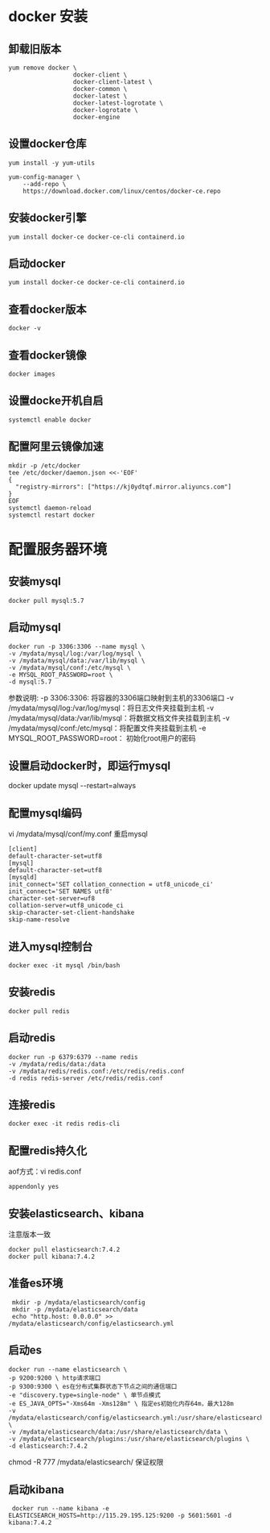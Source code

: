 # docker 安装
## 卸载旧版本
```
yum remove docker \
                  docker-client \
                  docker-client-latest \
                  docker-common \
                  docker-latest \
                  docker-latest-logrotate \
                  docker-logrotate \
                  docker-engine
```
## 设置docker仓库
```
yum install -y yum-utils

yum-config-manager \
    --add-repo \
    https://download.docker.com/linux/centos/docker-ce.repo
```

## 安装docker引擎
```
yum install docker-ce docker-ce-cli containerd.io
```
## 启动docker
```
yum install docker-ce docker-ce-cli containerd.io
```
## 查看docker版本
```
docker -v
```
## 查看docker镜像
```
docker images
```
## 设置docke开机自启
```
systemctl enable docker
```
## 配置阿里云镜像加速
```
mkdir -p /etc/docker
tee /etc/docker/daemon.json <<-'EOF'
{
  "registry-mirrors": ["https://kj0ydtqf.mirror.aliyuncs.com"]
}
EOF
systemctl daemon-reload
systemctl restart docker
```
# 配置服务器环境
## 安装mysql
```
docker pull mysql:5.7
```
## 启动mysql
```
docker run -p 3306:3306 --name mysql \
-v /mydata/mysql/log:/var/log/mysql \
-v /mydata/mysql/data:/var/lib/mysql \
-v /mydata/mysql/conf:/etc/mysql \
-e MYSQL_ROOT_PASSWORD=root \
-d mysql:5.7
```
参数说明:
 -p 3306:3306: 将容器的3306端口映射到主机的3306端口
 -v /mydata/mysql/log:/var/log/mysql：将日志文件夹挂载到主机
 -v /mydata/mysql/data:/var/lib/mysql：将数据文档文件夹挂载到主机
 -v /mydata/mysql/conf:/etc/mysql：将配置文件夹挂载到主机
 -e MYSQL_ROOT_PASSWORD=root： 初始化root用户的密码
 ## 设置启动docker时，即运行mysql
 docker update mysql --restart=always
 ## 配置mysql编码
 vi /mydata/mysql/conf/my.conf 重启mysql
 ```
 [client]
default-character-set=utf8
[mysql]
default-character-set=utf8
[mysqld]
init_connect='SET collation_connection = utf8_unicode_ci'
init_connect='SET NAMES utf8'
character-set-server=uf8
collation-server=utf8_unicode_ci
skip-character-set-client-handshake
skip-name-resolve
```

 ## 进入mysql控制台
```
docker exec -it mysql /bin/bash
```
 ## 安装redis
 ```
 docker pull redis
 ```
 ## 启动redis
 ```
 docker run -p 6379:6379 --name redis 
 -v /mydata/redis/data:/data 
 -v /mydata/redis/redis.conf:/etc/redis/redis.conf 
 -d redis redis-server /etc/redis/redis.conf
 ```

## 连接redis
```
docker exec -it redis redis-cli
```

## 配置redis持久化
aof方式：vi redis.conf
```
appendonly yes
```

## 安装elasticsearch、kibana
注意版本一致
```
docker pull elasticsearch:7.4.2
docker pull kibana:7.4.2
```
## 准备es环境
```
 mkdir -p /mydata/elasticsearch/config
 mkdir -p /mydata/elasticsearch/data
 echo "http.host: 0.0.0.0" >> /mydata/elasticsearch/config/elasticsearch.yml
```
## 启动es
```
docker run --name elasticsearch \ 
-p 9200:9200 \ http请求端口
-p 9300:9300 \ es在分布式集群状态下节点之间的通信端口
-e "discovery.type=single-node" \ 单节点模式
-e ES_JAVA_OPTS="-Xms64m -Xms128m" \ 指定es初始化内存64m，最大128m
-v /mydata/elasticsearch/config/elasticsearch.yml:/usr/share/elasticsearch/config/elasticsearch.yml \
-v /mydata/elasticsearch/data:/usr/share/elasticsearch/data \
-v /mydata/elasticsearch/plugins:/usr/share/elasticsearch/plugins \
-d elasticsearch:7.4.2
```

chmod -R 777 /mydata/elasticsearch/ 保证权限
## 启动kibana
```
 docker run --name kibana -e ELASTICSEARCH_HOSTS=http://115.29.195.125:9200 -p 5601:5601 -d kibana:7.4.2
```

